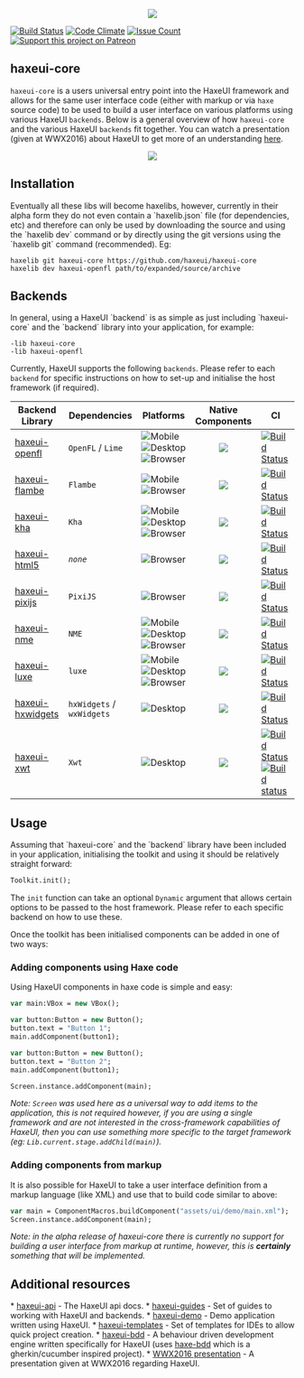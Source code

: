 <p align="center">
  <img src="http://haxeui.org/db/haxeui2-warning.png"/>
</p>

[![Build Status](https://travis-ci.org/haxeui/haxeui-core.svg?branch=master)](https://travis-ci.org/haxeui/haxeui-core)
[![Code Climate](https://codeclimate.com/github/haxeui/haxeui-core/badges/gpa.svg)](https://codeclimate.com/github/haxeui/haxeui-core)
[![Issue Count](https://codeclimate.com/github/haxeui/haxeui-core/badges/issue_count.svg)](https://codeclimate.com/github/haxeui/haxeui-core)
[![Support this project on Patreon](https://dl.dropboxusercontent.com/u/26678671/patreon_button.png)](https://www.patreon.com/haxeui)

<h2>haxeui-core</h2>

`haxeui-core` is a users universal entry point into the HaxeUI framework and allows for the same user interface code (either with markup or via `haxe` source code) to be used to build a user interface on various platforms using various HaxeUI `backends`. Below is a general overview of how `haxeui-core` and the various HaxeUI `backends` fit together. You can watch a presentation (given at WWX2016) about HaxeUI to get more of an understanding <a href="https://www.youtube.com/watch?v=L8J8qrR2VSg&feature=youtu.be">here</a>.

<p align="center">
  <img src="https://dl.dropboxusercontent.com/u/26678671/haxeui-overview.png"/>
</p>

<h2>Installation</h2>
Eventually all these libs will become haxelibs, however, currently in their alpha form they do not even contain a `haxelib.json` file (for dependencies, etc) and therefore can only be used by downloading the source and using the `haxelib dev` command or by directly using the git versions using the `haxelib git` command (recommended). Eg:

```
haxelib git haxeui-core https://github.com/haxeui/haxeui-core
haxelib dev haxeui-openfl path/to/expanded/source/archive
```


<h2>Backends</h2>
In general, using a HaxeUI `backend` is as simple as just including `haxeui-core` and the `backend` library into your application, for example:

```
-lib haxeui-core
-lib haxeui-openfl
```

Currently, HaxeUI supports the following `backends`. Please refer to each `backend` for specific instructions on how to set-up and initialise the host framework (if required).

| Backend Library                   | Dependencies        | Platforms | Native Components | CI |
| ------------- | -----------------------| ----------------- | :-----: | ------ |
| <a href="https://github.com/haxeui/haxeui-openfl">haxeui-openfl</a> | `OpenFL` / `Lime` | <img src="https://dl.dropboxusercontent.com/u/26678671/mobile.png" title="Mobile"> <img src="https://dl.dropboxusercontent.com/u/26678671/desktop.png" title="Desktop"> <img src="https://dl.dropboxusercontent.com/u/26678671/browser.png" title="Browser"> | <img src="https://dl.dropboxusercontent.com/u/26678671/cross.png"> | [![Build Status](https://travis-ci.org/haxeui/haxeui-openfl.svg?branch=master)](https://travis-ci.org/haxeui/haxeui-openfl) |
| <a href="https://github.com/haxeui/haxeui-flambe">haxeui-flambe</a> | `Flambe` | <img src="https://dl.dropboxusercontent.com/u/26678671/mobile.png" title="Mobile"> <img src="https://dl.dropboxusercontent.com/u/26678671/browser.png" title="Browser"> | <img src="https://dl.dropboxusercontent.com/u/26678671/cross.png"> | [![Build Status](https://travis-ci.org/haxeui/haxeui-flambe.svg?branch=master)](https://travis-ci.org/haxeui/haxeui-flambe) |
| <a href="https://github.com/haxeui/haxeui-kha">haxeui-kha</a> | `Kha` | <img src="https://dl.dropboxusercontent.com/u/26678671/mobile.png" title="Mobile"> <img src="https://dl.dropboxusercontent.com/u/26678671/desktop.png" title="Desktop"> <img src="https://dl.dropboxusercontent.com/u/26678671/browser.png" title="Browser"> | <img src="https://dl.dropboxusercontent.com/u/26678671/cross.png"> | [![Build Status](https://travis-ci.org/haxeui/haxeui-kha.svg?branch=master)](https://travis-ci.org/haxeui/haxeui-kha) |
| <a href="https://github.com/haxeui/haxeui-html5">haxeui-html5</a> | _`none`_ | <img src="https://dl.dropboxusercontent.com/u/26678671/browser.png" title="Browser"> | <img src="https://dl.dropboxusercontent.com/u/26678671/tick.png"> | [![Build Status](https://travis-ci.org/haxeui/haxeui-html5.svg?branch=master)](https://travis-ci.org/haxeui/haxeui-html5) |
| <a href="https://github.com/haxeui/haxeui-pixijs">haxeui-pixijs</a> | `PixiJS` | <img src="https://dl.dropboxusercontent.com/u/26678671/browser.png" title="Browser"> | <img src="https://dl.dropboxusercontent.com/u/26678671/cross.png"> | [![Build Status](https://travis-ci.org/haxeui/haxeui-pixijs.svg?branch=master)](https://travis-ci.org/haxeui/haxeui-pixijs) |
| <a href="https://github.com/haxeui/haxeui-nme">haxeui-nme</a> | `NME` | <img src="https://dl.dropboxusercontent.com/u/26678671/mobile.png" title="Mobile"> <img src="https://dl.dropboxusercontent.com/u/26678671/desktop.png" title="Desktop"> <img src="https://dl.dropboxusercontent.com/u/26678671/browser.png" title="Browser"> | <img src="https://dl.dropboxusercontent.com/u/26678671/cross.png"> | [![Build Status](https://travis-ci.org/haxeui/haxeui-nme.svg?branch=master)](https://travis-ci.org/haxeui/haxeui-nme) |
| <a href="https://github.com/haxeui/haxeui-luxe">haxeui-luxe</a> | `luxe` | <img src="https://dl.dropboxusercontent.com/u/26678671/mobile.png" title="Mobile"> <img src="https://dl.dropboxusercontent.com/u/26678671/desktop.png" title="Desktop"> <img src="https://dl.dropboxusercontent.com/u/26678671/browser.png" title="Browser"> | <img src="https://dl.dropboxusercontent.com/u/26678671/cross.png"> | [![Build Status](https://travis-ci.org/haxeui/haxeui-luxe.svg?branch=master)](https://travis-ci.org/haxeui/haxeui-luxe) |
| <a href="https://github.com/haxeui/haxeui-hxwidgets">haxeui-hxwidgets</a> | `hxWidgets` / `wxWidgets` | <img src="https://dl.dropboxusercontent.com/u/26678671/desktop.png" title="Desktop"> | <img src="https://dl.dropboxusercontent.com/u/26678671/tick.png"> | [![Build Status](https://travis-ci.org/haxeui/haxeui-hxwidgets.svg?branch=master)](https://travis-ci.org/haxeui/haxeui-hxwidgets) |
| <a href="https://github.com/haxeui/haxeui-xwt">haxeui-xwt</a> | `Xwt` | <img src="https://dl.dropboxusercontent.com/u/26678671/desktop.png" title="Desktop"> | <img src="https://dl.dropboxusercontent.com/u/26678671/tick.png"> | [![Build Status](https://travis-ci.org/haxeui/haxeui-xwt.svg?branch=master)](https://travis-ci.org/haxeui/haxeui-xwt) [![Build status](https://ci.appveyor.com/api/projects/status/2phv2o2wg8md1ygo/branch/master?svg=true)](https://ci.appveyor.com/project/ibilon/haxeui-xwt/branch/master) |


<h2>Usage</h2>
Assuming that `haxeui-core` and the `backend` library have been included in your application, initialising the toolkit and using it should be relatively straight forward:

```haxe
Toolkit.init();
```

The `init` function can take an optional `Dynamic` argument that allows certain options to be passed to the host framework. Please refer to each specific backend on how to use these. 

Once the toolkit has been initialised components can be added in one of two ways:

<h3>Adding components using Haxe code</h3>
Using HaxeUI components in haxe code is simple and easy:

```haxe
var main:VBox = new VBox();

var button:Button = new Button();
button.text = "Button 1";
main.addComponent(button1);

var button:Button = new Button();
button.text = "Button 2";
main.addComponent(button1);

Screen.instance.addComponent(main);
```

_Note: `Screen` was used here as a universal way to add items to the application, this is not required however, if you are using a single framework and are not interested in the cross-framework capabilities of HaxeUI, then you can use something more specific to the target framework (eg: `Lib.current.stage.addChild(main)`)._

<h3>Adding components from markup</h3>
It is also possible for HaxeUI to take a user interface definition from a markup language (like XML) and use that to build code similar to above:

```haxe
var main = ComponentMacros.buildComponent("assets/ui/demo/main.xml");
Screen.instance.addComponent(main);
```

_Note: in the alpha release of haxeui-core there is currently no support for building a user interface from markup at runtime, however, this is **certainly** something that will be implemented._

<h2>Additional resources</h2>
* <a href="http://haxeui.github.io/haxeui-api/">haxeui-api</a> - The HaxeUI api docs.
* <a href="https://github.com/haxeui/haxeui-guides">haxeui-guides</a> - Set of guides to working with HaxeUI and backends.
* <a href="https://github.com/haxeui/haxeui-demo">haxeui-demo</a> - Demo application written using HaxeUI.
* <a href="https://github.com/haxeui/haxeui-templates">haxeui-templates</a> - Set of templates for IDEs to allow quick project creation.
* <a href="https://github.com/haxeui/haxeui-bdd">haxeui-bdd</a> - A behaviour driven development engine written specifically for HaxeUI (uses <a href="https://github.com/haxeui/haxe-bdd">haxe-bdd</a> which is a gherkin/cucumber inspired project).
* <a href="https://www.youtube.com/watch?v=L8J8qrR2VSg&feature=youtu.be">WWX2016 presentation</a> - A presentation given at WWX2016 regarding HaxeUI.

